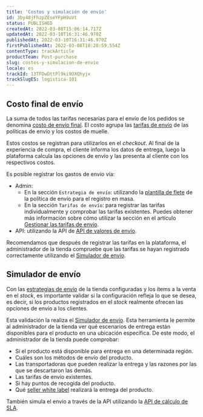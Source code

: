 ```yaml
---
title: 'Costos y simulación de envío'
id: 3by48jFhzpZEseYFpH9uVt
status: PUBLISHED
createdAt: 2022-03-08T15:06:14.717Z
updatedAt: 2022-03-10T16:31:46.970Z
publishedAt: 2022-03-10T16:31:46.970Z
firstPublishedAt: 2022-03-08T18:28:59.554Z
contentType: trackArticle
productTeam: Post-purchase
slug: costos-y-simulacion-de-envio
locale: es
trackId: 13TFDwDttPl9ki9OXQhyjx
trackSlugES: logistica-101
---
```



## Costo final de envío

La suma de todos las tarifas necesarias para el envío de los pedidos se denomina [costo de envío final](https://help.vtex.com/es/tutorial/costo-final-del-envio--5bwhIO108VA5Y2YOpef9lV). El costo agrupa las [tarifas de envío](https://help.vtex.com/es/tutorial/tarifas-de-envio--1Balpg3rv0854udEPedvMM) de las políticas de envío y los costos de muelle. 

Estos costos se registran para utilizarlos en el _checkout_. Al final de la experiencia de compra, el cliente informa los datos de entrega, luego la plataforma calcula las opciones de envío y las presenta al cliente con los respectivos costos. 

Es posible registrar los gastos de envío vía:

* Admin: 
    * En la sección `Estrategia de envío`: utilizando la [plantilla de flete](https://help.vtex.com/es/tutorial/plantilla-de-flete--tutorials_127) de la política de envío para el registro en masa.
    * En la sección `Tarifas de envío`: para registrar las tarifas individualmente y comprobar las tarifas existentes. Puedes obtener más información sobre cómo utilizar la sección en el artículo [Gestionar las tarifas de envío](https://help.vtex.com/es/tutorial/gestionar-las-tarifas-de-envio--tutorials_141).
* API: utilizando la API de [API de valores de envío](https://developers.vtex.com/vtex-rest-api/reference/createupdatefreightvalues).

Recomendamos que después de registrar las tarifas en la plataforma, el administrador de la tienda compruebe que las tarifas se hayan registrado correctamente utilizando el [Simulador de envío](https://help.vtex.com/es/tutorial/simulador-de-envio--tutorials_144).

## Simulador de envío

Con las [estrategias de envío](https://help.vtex.com/es/tutorial/estrategia-de-envio--58vLBDbjYVQzJ6rRc5QNz3) de la tienda configuradas y los ítems a la venta en el _stock_, es importante validar si la configuración refleja lo que se desea, es decir, si los productos registrados en el _stock_ realmente ofrecen las opciones de envío a los clientes. 

Esta validación la realiza el [Simulador de envío](https://help.vtex.com/es/tutorial/simulador-de-envio--tutorials_144). Esta herramienta le permite al administrador de la tienda ver qué escenarios de entrega están disponibles para el producto en una ubicación específica. De este modo, el administrador de la tienda puede comprobar:

* Si el producto está disponible para entrega en una determinada región.
* Cuáles son los métodos de envío del producto.
* Las transportadoras que pueden realizar la entrega y las razones por las que se descartaron las demás.
* Las tarifas de envío existentes.
* Si hay puntos de recogida del producto.
* Qué [seller white label](https://help.vtex.com/es/tutorial/que-son-cuenta-franquicia-y-seller-white-label--5orlGHyDHGAYciQ64oEgKa) realizará la entrega del producto. 

<div class = "alert alert-info">
También simula el envío a través de la API utilizando la <a href="https://developers.vtex.com/vtex-rest-api/reference/calculatesla">API de cálculo de SLA</a>.
</div>
